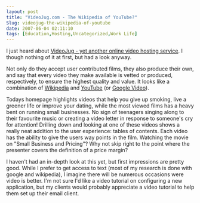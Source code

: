 ```yaml
---
layout: post
title: "VideoJug.com - The Wikipedia of YouTube?"
Slug: videojug-the-wikipedia-of-youtube
date: 2007-06-04 02:11:10
tags: [Education,Hosting,Uncategorized,Work Life]
---
```

I just heard about [VideoJug - yet another online video hosting service](http://www.videojug.com/). I though nothing of it at first, but had a look anyway.

Not only do they accept user contributed films, they also produce their own, and say that every video they make available is vetted or produced, respectively, to ensure the highest quality and value. It looks like a combination of [Wikipedia](http://en.wikipedia.org/wiki/Main_Page) and [YouTube](http://www.youtube.com/) (or [Google Video](http://video.google.com/)).

Todays homepage highlights videos that help you give up smoking, live a greener life or improve your dating, while the most viewed films has a heavy bent on running small businesses. No sign of teenagers singing along to their favourite music or creating a video letter in response to someone's cry for attention! Drilling down and looking at one of these videos shows a really neat addition to the user experience: tables of contents. Each video has the ability to give the users way points in the film. Watching the movie on "Small Business and Pricing"? Why not skip right to the point where the presenter covers the definition of a price margin?

I haven't had an in-depth look at this yet, but first impressions are pretty good. While I prefer to get access to text (most of my research is done with google and wikipedia), I imagine there will be numerous occasions were video is better. I'm not sure I'd like a video tutorial on configuring a new application, but my clients would probably appreciate a video tutorial to help them set up their email client.
